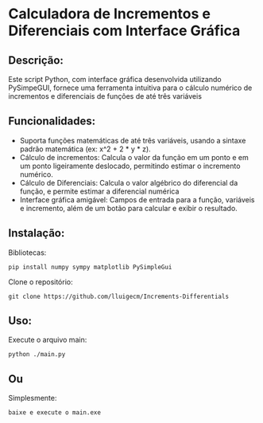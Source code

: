 <h1>Calculadora de Incrementos e Diferenciais com Interface Gráfica</h1>

<h2>Descrição:</h2>

Este script Python, com interface gráfica desenvolvida utilizando PySimpeGUI, fornece uma ferramenta intuitiva para o cálculo numérico de incrementos e diferenciais de funções de até três variáveis

<h2>Funcionalidades:</h2>

* Suporta funções matemáticas de até três variáveis, usando a sintaxe padrão matemática (ex: x^2 + 2 * y * z).
* Cálculo de incrementos: Calcula o valor da função em um ponto e em um ponto ligeiramente deslocado, permitindo estimar o incremento numérico.
* Cálculo de Diferenciais: Calcula o valor algébrico do diferencial da função, e permite estimar a diferencial numérica
* Interface gráfica amigável: Campos de entrada para a função, variáveis e incremento, além de um botão para calcular e exibir o resultado.

<h2>Instalação:</h2>

Bibliotecas:
```console     
pip install numpy sympy matplotlib PySimpleGui
```

Clone o repositório:
```console
git clone https://github.com/lluigecm/Increments-Differentials
```

<h2>Uso:</h2>

Execute o arquivo main:
```console
python ./main.py
```

<h2>Ou</h2>

Simplesmente:
```console
baixe e execute o main.exe
```
